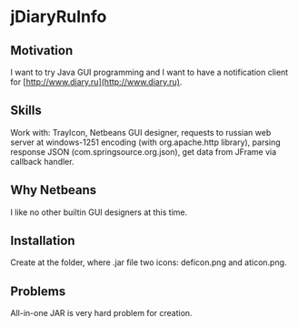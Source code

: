 # jDiaryRuInfo

## Motivation
I want to try Java GUI programming and I want to have a notification client for [http://www.diary.ru](http://www.diary.ru).

## Skills
Work with: TrayIcon, Netbeans GUI designer, requests to russian web server at windows-1251 encoding (with org.apache.http library), parsing response JSON (com.springsource.org.json), get data from JFrame via callback handler.

## Why Netbeans
I like no other builtin GUI designers at this time.

## Installation
Create at the folder, where .jar file two icons: deficon.png and aticon.png.

## Problems
All-in-one JAR is very hard problem for creation.